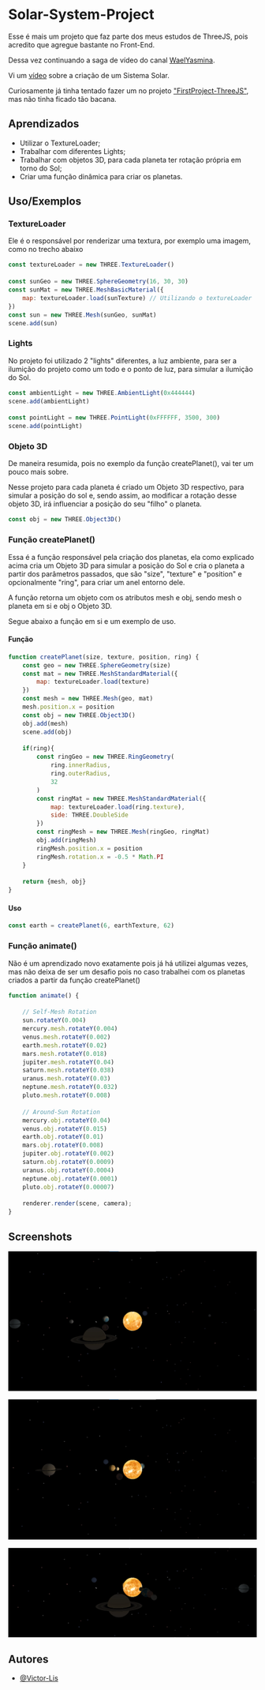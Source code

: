 
# Solar-System-Project

Esse é mais um projeto que faz parte dos meus estudos de ThreeJS, pois acredito que agregue bastante no Front-End. 

Dessa vez continuando a saga de vídeo do canal [WaelYasmina](https://www.youtube.com/channel/UC1q2FdkcQ4qIxXzj3KQ1HYA).

Vi um [vídeo](https://www.youtube.com/watch?v=XXzqSAt3UIw) sobre a criação de um Sistema Solar.

Curiosamente já tinha tentado fazer um no projeto ["FirstProject-ThreeJS"](https://github.com/Victor-Lis/FirstProject-ThreeJS), mas não tinha ficado tão bacana.
## Aprendizados

- Utilizar o TextureLoader;
- Trabalhar com diferentes Lights;
- Trabalhar com objetos 3D, para cada planeta ter rotação própria em torno do Sol;
- Criar uma função dinâmica para criar os planetas.
## Uso/Exemplos

### TextureLoader
Ele é o responsável por renderizar uma textura, por exemplo uma imagem, como no trecho abaixo
```javascript
const textureLoader = new THREE.TextureLoader()

const sunGeo = new THREE.SphereGeometry(16, 30, 30)
const sunMat = new THREE.MeshBasicMaterial({
    map: textureLoader.load(sunTexture) // Utilizando o textureLoader
})
const sun = new THREE.Mesh(sunGeo, sunMat)
scene.add(sun)
```

### Lights
No projeto foi utilizado 2 "lights" diferentes, a luz ambiente, para ser a ilumição do projeto como um todo e o ponto de luz, para simular a ilumição do Sol.
```js
const ambientLight = new THREE.AmbientLight(0x444444)
scene.add(ambientLight)

const pointLight = new THREE.PointLight(0xFFFFFF, 3500, 300)
scene.add(pointLight)
```

### Objeto 3D

De maneira resumida, pois no exemplo da função createPlanet(), vai ter um pouco mais sobre. 

Nesse projeto para cada planeta é criado um Objeto 3D respectivo, para simular a posição do sol e, sendo assim, ao modificar a rotação desse objeto 3D, irá influenciar a posição do seu "filho" o planeta. 
```js
const obj = new THREE.Object3D()
```

### Função createPlanet()
Essa é a função responsável pela criação dos planetas, ela como explicado acima cria um Objeto 3D para simular a posição do Sol e cria o planeta a partir dos parâmetros passados, que são "size", "texture" e "position" e opcionalmente "ring", para criar um anel entorno dele.

A função retorna um objeto com os atributos mesh e obj, sendo mesh o planeta em si e obj o Objeto 3D.

Segue abaixo a função em si e um exemplo de uso.

#### Função
```js
function createPlanet(size, texture, position, ring) {
    const geo = new THREE.SphereGeometry(size)
    const mat = new THREE.MeshStandardMaterial({
        map: textureLoader.load(texture)
    })
    const mesh = new THREE.Mesh(geo, mat)
    mesh.position.x = position
    const obj = new THREE.Object3D()
    obj.add(mesh)
    scene.add(obj)

    if(ring){
        const ringGeo = new THREE.RingGeometry(
            ring.innerRadius, 
            ring.outerRadius, 
            32
        )
        const ringMat = new THREE.MeshStandardMaterial({
            map: textureLoader.load(ring.texture),
            side: THREE.DoubleSide
        })
        const ringMesh = new THREE.Mesh(ringGeo, ringMat)
        obj.add(ringMesh)
        ringMesh.position.x = position
        ringMesh.rotation.x = -0.5 * Math.PI
    }

    return {mesh, obj}
}
```

#### Uso
```js
const earth = createPlanet(6, earthTexture, 62)
```

### Função animate()
Não é um aprendizado novo exatamente pois já há utilizei algumas vezes, mas não deixa de ser um desafio pois no caso trabalhei com os planetas criados a partir da função createPlanet()

```js
function animate() {
    
    // Self-Mesh Rotation
    sun.rotateY(0.004)
    mercury.mesh.rotateY(0.004)
    venus.mesh.rotateY(0.002)
    earth.mesh.rotateY(0.02)
    mars.mesh.rotateY(0.018)
    jupiter.mesh.rotateY(0.04)
    saturn.mesh.rotateY(0.038)
    uranus.mesh.rotateY(0.03)
    neptune.mesh.rotateY(0.032)
    pluto.mesh.rotateY(0.008)
    
    // Around-Sun Rotation
    mercury.obj.rotateY(0.04)
    venus.obj.rotateY(0.015)
    earth.obj.rotateY(0.01)
    mars.obj.rotateY(0.008)
    jupiter.obj.rotateY(0.002)
    saturn.obj.rotateY(0.0009)
    uranus.obj.rotateY(0.0004)
    neptune.obj.rotateY(0.0001)
    pluto.obj.rotateY(0.00007)

    renderer.render(scene, camera);
}
```
## Screenshots

![Screenshot1](https://github.com/Victor-Lis/Solar-System-in-ThreeJS/blob/master/ProjectImages/Screenshot1.png)

![Screenshot2](https://github.com/Victor-Lis/Solar-System-in-ThreeJS/blob/master/ProjectImages/Screenshot2.png)

![Screenshot3](https://github.com/Victor-Lis/Solar-System-in-ThreeJS/blob/master/ProjectImages/Screenshot3.png)

## Autores

- [@Victor-Lis](https://github.com/Victor-Lis)

